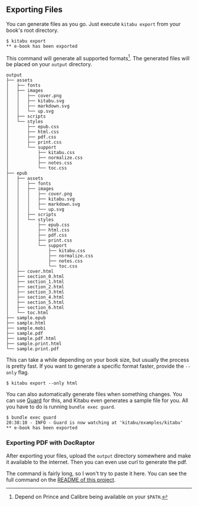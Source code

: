## Exporting Files

You can generate files as you go. Just execute `kitabu export` from your book's
root directory.

```
$ kitabu export
** e-book has been exported
```

This command will generate all supported formats[^1]. The generated files will
be placed on your `output` directory.

```
output
├── assets
│   ├── fonts
│   ├── images
│   │   ├── cover.png
│   │   ├── kitabu.svg
│   │   ├── markdown.svg
│   │   └── up.svg
│   ├── scripts
│   └── styles
│       ├── epub.css
│       ├── html.css
│       ├── pdf.css
│       ├── print.css
│       └── support
│           ├── kitabu.css
│           ├── normalize.css
│           ├── notes.css
│           └── toc.css
├── epub
│   ├── assets
│   │   ├── fonts
│   │   ├── images
│   │   │   ├── cover.png
│   │   │   ├── kitabu.svg
│   │   │   ├── markdown.svg
│   │   │   └── up.svg
│   │   ├── scripts
│   │   └── styles
│   │       ├── epub.css
│   │       ├── html.css
│   │       ├── pdf.css
│   │       ├── print.css
│   │       └── support
│   │           ├── kitabu.css
│   │           ├── normalize.css
│   │           ├── notes.css
│   │           └── toc.css
│   ├── cover.html
│   ├── section_0.html
│   ├── section_1.html
│   ├── section_2.html
│   ├── section_3.html
│   ├── section_4.html
│   ├── section_5.html
│   ├── section_6.html
│   └── toc.html
├── sample.epub
├── sample.html
├── sample.mobi
├── sample.pdf
├── sample.pdf.html
├── sample.print.html
└── sample.print.pdf
```

This can take a while depending on your book size, but usually the process is
pretty fast. If you want to generate a specific format faster, provide the
`--only` flag.

```
$ kitabu export --only html
```

You can also automatically generate files when something changes. You can use
[Guard](http://rubygems.org/gems/guard) for this, and Kitabu even generates a
sample file for you. All you have to do is running `bundle exec guard`.

```
$ bundle exec guard
20:38:10 - INFO - Guard is now watching at 'kitabu/examples/kitabu'
** e-book has been exported
```

### Exporting PDF with DocRaptor

After exporting your files, upload the `output` directory somewhere and make it
available to the internet. Then you can even use curl to generate the pdf.

The command is fairly long, so I won't try to paste it here. You can see the
full command on the
[README of this project](https://github.com/fnando/kitabu#exporting-pdfs-with-docraptor).

[^1]: Depend on Prince and Calibre being available on your `$PATH`.
